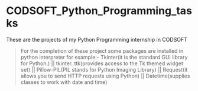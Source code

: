 # CODSOFT_Python_Programming_tasks
These are the projects of my Python Programming internship in CODSOFT

> For the completion of these project
> some packages are installed in python interpreter
> for example:- Tkinter(it is the standard GUI library for Python.) || 
> tkinter. ttk(provides access to the Tk themed widget set) || 
> Pillow-PIL(PIL stands for Python Imaging Library) || 
> Request(it allows you to send HTTP requests using Python) || 
> Datetime(supplies classes to work with date and time)
